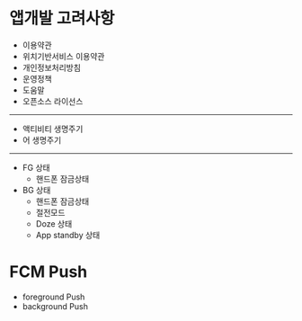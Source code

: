 # 앱개발 고려사항

 - 이용약관  
 - 위치기반서비스 이용약관  
 - 개인정보처리방침  
 - 운영정책  
 - 도움말  
 - 오픈소스 라이선스  
 ---
 - 액티비티 생명주기
 - 어 생명주기
 ---
 - FG 상태  
    - 핸드폰 잠금상태  
 - BG 상태  
    - 핸드폰 잠금상태  
    - 절전모드   
    - Doze 상태  
    - App standby 상태  


# FCM Push
 - foreground Push
 - background Push
